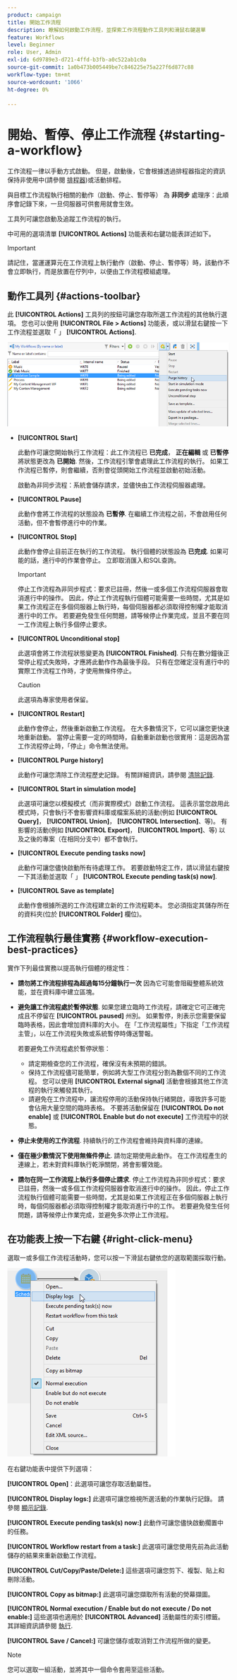 ```yaml
---
product: campaign
title: 開始工作流程
description: 瞭解如何啟動工作流程，並探索工作流程動作工具列和滑鼠右鍵選單
feature: Workflows
level: Beginner
role: User, Admin
exl-id: 6d9789e3-d721-4ffd-b3fb-a0c522ab1c0a
source-git-commit: 1a0b473b005449be7c846225e75a227f6d877c88
workflow-type: tm+mt
source-wordcount: '1066'
ht-degree: 0%

---
```


# 開始、暫停、停止工作流程 {#starting-a-workflow}

工作流程一律以手動方式啟動。 但是，啟動後，它會根據透過排程器指定的資訊保持非使用中(請參閱 [排程器](scheduler.md))或活動排程。

與目標工作流程執行相關的動作（啟動、停止、暫停等） 為 **非同步** 處理序：此順序會記錄下來，一旦伺服器可供套用就會生效。

工具列可讓您啟動及追蹤工作流程的執行。

中可用的選項清單 **[!UICONTROL Actions]** 功能表和右鍵功能表詳述如下。

>[!IMPORTANT]
>
>請記住，當運運算元在工作流程上執行動作（啟動、停止、暫停等）時，該動作不會立即執行，而是放置在佇列中，以便由工作流程模組處理。

## 動作工具列 {#actions-toolbar}

此 **[!UICONTROL Actions]** 工具列的按鈕可讓您存取所選工作流程的其他執行選項。 您也可以使用 **[!UICONTROL File > Actions]** 功能表，或以滑鼠右鍵按一下工作流程並選取「 」 **[!UICONTROL Actions]**.

![](assets/purge_historique.png)

* **[!UICONTROL Start]**

  此動作可讓您開始執行工作流程：此工作流程已 **已完成**， **正在編輯** 或 **已暫停** 將狀態更改為 **已開始**. 然後，工作流程引擎會處理此工作流程的執行。 如果工作流程已暫停，則會繼續，否則會從頭開始工作流程並啟動初始活動。

  啟動為非同步流程：系統會儲存請求，並儘快由工作流程伺服器處理。

* **[!UICONTROL Pause]**

  此動作會將工作流程的狀態設為 **已暫停**. 在繼續工作流程之前，不會啟用任何活動，但不會暫停進行中的作業。

* **[!UICONTROL Stop]**

  此動作會停止目前正在執行的工作流程。 執行個體的狀態設為 **已完成**. 如果可能的話，進行中的作業會停止。 立即取消匯入和SQL查詢。

  >[!IMPORTANT]
  >
  >停止工作流程為非同步程式：要求已註冊，然後一或多個工作流程伺服器會取消進行中的操作。 因此，停止工作流程執行個體可能需要一些時間，尤其是如果工作流程正在多個伺服器上執行時，每個伺服器都必須取得控制權才能取消進行中的工作。 若要避免發生任何問題，請等候停止作業完成，並且不要在同一工作流程上執行多個停止要求。

* **[!UICONTROL Unconditional stop]**

  此選項會將工作流程狀態變更為 **[!UICONTROL Finished]**. 只有在數分鐘後正常停止程式失敗時，才應將此動作作為最後手段。 只有在您確定沒有進行中的實際工作流程工作時，才使用無條件停止。

  >[!CAUTION]
  >
  >此選項為專家使用者保留。

* **[!UICONTROL Restart]**

  此動作會停止，然後重新啟動工作流程。 在大多數情況下，它可以讓您更快速地重新啟動。 當停止需要一定的時間時，自動重新啟動也很實用：這是因為當工作流程停止時，「停止」命令無法使用。

* **[!UICONTROL Purge history]**

  此動作可讓您清除工作流程歷史記錄。 有關詳細資訊，請參閱 [清除記錄](monitor-workflow-execution.md#purging-the-logs).

* **[!UICONTROL Start in simulation mode]**

  此選項可讓您以模擬模式（而非實際模式）啟動工作流程。 這表示當您啟用此模式時，只會執行不會影響資料庫或檔案系統的活動(例如 **[!UICONTROL Query]**， **[!UICONTROL Union]**， **[!UICONTROL Intersection]**、等)。 有影響的活動(例如 **[!UICONTROL Export]**， **[!UICONTROL Import]**、等) 以及之後的專案（在相同分支中）都不會執行。

* **[!UICONTROL Execute pending tasks now]**

  此動作可讓您儘快啟動所有待處理工作。 若要啟動特定工作，請以滑鼠右鍵按一下其活動並選取「 」 **[!UICONTROL Execute pending task(s) now]**.


* **[!UICONTROL Save as template]**

  此動作會根據所選的工作流程建立新的工作流程範本。 您必須指定其儲存所在的資料夾(位於 **[!UICONTROL Folder]** 欄位)。


## 工作流程執行最佳實務 {#workflow-execution-best-practices}

實作下列最佳實務以提高執行個體的穩定性：

* **請勿將工作流程排程為超過每15分鐘執行一次** 因為它可能會阻礙整體系統效能，並在資料庫中建立區塊。

* **避免讓工作流程處於暫停狀態**. 如果您建立臨時工作流程，請確定它可正確完成且不停留在 **[!UICONTROL paused]** 州別。 如果暫停，則表示您需要保留臨時表格，因此會增加資料庫的大小。 在「工作流程屬性」下指定「工作流程主管」，以在工作流程失敗或系統暫停時傳送警報。

  若要避免工作流程處於暫停狀態：

   * 請定期檢查您的工作流程，確保沒有未預期的錯誤。
   * 保持工作流程儘可能簡單，例如將大型工作流程分割為數個不同的工作流程。 您可以使用 **[!UICONTROL External signal]** 活動會根據其他工作流程的執行來觸發其執行。
   * 請避免在工作流程中，讓流程停用的活動保持執行緒開啟，導致許多可能會佔用大量空間的臨時表格。 不要將活動保留在 **[!UICONTROL Do not enable]** 或 **[!UICONTROL Enable but do not execute]** 工作流程中的狀態。

* **停止未使用的工作流程**. 持續執行的工作流程會維持與資料庫的連線。

* **僅在極少數情況下使用無條件停止**. 請勿定期使用此動作。 在工作流程產生的連線上，若未對資料庫執行乾淨關閉，將會影響效能。

* **請勿在同一工作流程上執行多個停止請求**. 停止工作流程為非同步程式：要求已註冊，然後一或多個工作流程伺服器會取消進行中的操作。 因此，停止工作流程執行個體可能需要一些時間，尤其是如果工作流程正在多個伺服器上執行時，每個伺服器都必須取得控制權才能取消進行中的工作。 若要避免發生任何問題，請等候停止作業完成，並避免多次停止工作流程。

## 在功能表上按一下右鍵 {#right-click-menu}

選取一或多個工作流程活動時，您可以按一下滑鼠右鍵依您的選取範圍採取行動。

![](assets/contextual_menu.png)

在右鍵功能表中提供下列選項：

**[!UICONTROL Open]**：此選項可讓您存取活動屬性。

**[!UICONTROL Display logs:]** 此選項可讓您檢視所選活動的作業執行記錄。 請參閱 [顯示記錄](monitor-workflow-execution.md#displaying-logs).

**[!UICONTROL Execute pending task(s) now:]** 此動作可讓您儘快啟動擱置中的任務。

**[!UICONTROL Workflow restart from a task:]** 此選項可讓您使用先前為此活動儲存的結果來重新啟動工作流程。

**[!UICONTROL Cut/Copy/Paste/Delete:]** 這些選項可讓您剪下、複製、貼上和刪除活動。

**[!UICONTROL Copy as bitmap:]** 此選項可讓您擷取所有活動的熒幕擷圖。

**[!UICONTROL Normal execution / Enable but do not execute / Do not enable:]** 這些選項也適用於 **[!UICONTROL Advanced]** 活動屬性的索引標籤。 其詳細資訊請參閱 [執行](advanced-parameters.md#execution).

**[!UICONTROL Save / Cancel:]** 可讓您儲存或取消對工作流程所做的變更。

>[!NOTE]
>
>您可以選取一組活動，並將其中一個命令套用至這些活動。

